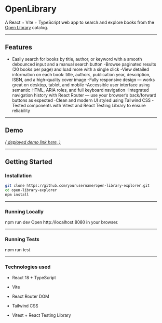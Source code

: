 # OpenLibrary

A React + Vite + TypeScript web app to search and explore books from the [Open Library](https://openlibrary.org/) catalog.

---

## Features

- Easily search for books by title, author, or keyword with a smooth debounced input and a manual search button
-Browse paginated results (20 books per page) and load more with a single click
-View detailed information on each book: title, authors, publication year, description, ISBN, and a high-quality cover image
-Fully responsive design — works great on desktop, tablet, and mobile
-Accessible user interface using semantic HTML, ARIA roles, and full keyboard navigation
-Integrated navigation history with React Router — use your browser’s back/forward buttons as expected
-Clean and modern UI styled using Tailwind CSS
-Tested components with Vitest and React Testing Library to ensure reliability

---

## Demo

*[( deployed demo link here, )](https://openlibrary12.netlify.app/)*

---

## Getting Started


### Installation

```bash
git clone https://github.com/yourusername/open-library-explorer.git  
cd open-library-explorer
npm install
```
---
### Running Locally

npm run dev
Open http://localhost:8080 in your browser.

---
### Running Tests

npm run test

---

### Technologies used

- React 18 + TypeScript

- Vite

- React Router DOM

- Tailwind CSS

- Vitest + React Testing Library
